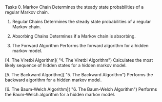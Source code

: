 Tasks
0. Markov Chain
Determines the steady state probabilities of a regular Markov chain.

1. Regular Chains
Determines the steady state probabilities of a regular Markov chain.

2. Absorbing Chains
Determines if a Markov chain is absorbing.

3. The Forward Algorithm
Performs the forward algorithm for a hidden markov model.

[4. The Viretbi Algorithm]( "4. The Viretbi Algorithm")
Calculates the most likely sequence of hidden states for a hidden markov model.

[5. The Backward Algorithm]( "5. The Backward Algorithm")
Performs the backward algorithm for a hidden markov model.

[6. The Baum-Welch Algorithm]( "6. The Baum-Welch Algorithm")
Performs the Baum-Welch algorithm for a hidden markov model.